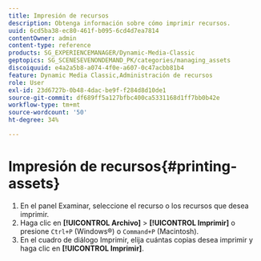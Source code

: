 ```yaml
---
title: Impresión de recursos
description: Obtenga información sobre cómo imprimir recursos.
uuid: 6cd5ba38-ec80-461f-b095-6cd4d7ea7814
contentOwner: admin
content-type: reference
products: SG_EXPERIENCEMANAGER/Dynamic-Media-Classic
geptopics: SG_SCENESEVENONDEMAND_PK/categories/managing_assets
discoiquuid: e4a2a5b8-a074-4f0e-a607-0c47acbb81b4
feature: Dynamic Media Classic,Administración de recursos
role: User
exl-id: 23d6727b-0b48-4dac-be9f-f284d8d10de1
source-git-commit: df689ff5a127bfbc400ca5331168d1ff7bb0b42e
workflow-type: tm+mt
source-wordcount: '50'
ht-degree: 34%

---
```


# Impresión de recursos{#printing-assets}

1. En el panel Examinar, seleccione el recurso o los recursos que desea imprimir.
1. Haga clic en **[!UICONTROL Archivo]** > **[!UICONTROL Imprimir]** o presione `Ctrl+P` (Windows®) o `Command+P` (Macintosh).
1. En el cuadro de diálogo Imprimir, elija cuántas copias desea imprimir y haga clic en **[!UICONTROL Imprimir]**.
